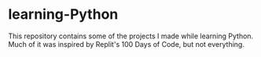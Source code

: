 # learning-Python
This repository contains some of the projects I made while learning Python. Much of it was inspired by Replit's 100 Days of Code, but not everything.
